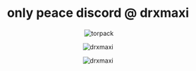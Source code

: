 <h1 align="center"> only peace discord @ drxmaxi </h1>

<p align="center">&nbsp;<img align="center" src="https://github-readme-stats.vercel.app/api?username=drxmaxi&theme=midnight-purple&show_icons=true&locale=en" alt="torpack" /></p>

<p align="center"> <img src="https://lanyard.cnrad.dev/api/402771109294112769?theme=dark&bg=191919&idleMessage=Hi!" alt="drxmaxi" /> 

<p align="center"> <img src="https://komarev.com/ghpvc/?username=drxmaxi&label=Profile%20views&color=191919&style=flat" alt="drxmaxi" /> 

<!---
DrxMaxi/DrxMaxi is a ✨ special ✨ repository because its `README.md` (this file) appears on your GitHub profile.
You can click the Preview link to take a look at your changes.
--->

